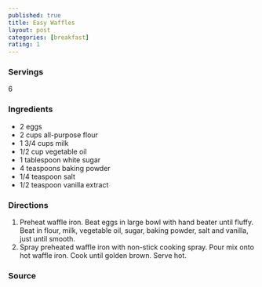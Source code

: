 ```yaml
---
published: true
title: Easy Waffles
layout: post
categories: [breakfast]
rating: 1
---
```

### Servings
6

### Ingredients
- 2 eggs
- 2 cups all-purpose flour
- 1 3/4 cups milk
- 1/2 cup vegetable oil
- 1 tablespoon white sugar
- 4 teaspoons baking powder
- 1/4 teaspoon salt
- 1/2 teaspoon vanilla extract

### Directions
1. Preheat waffle iron. Beat eggs in large bowl with hand beater until fluffy. Beat in flour, milk, vegetable oil, sugar, baking powder, salt and vanilla, just until smooth.
2. Spray preheated waffle iron with non-stick cooking spray. Pour mix onto hot waffle iron. Cook until golden brown. Serve hot.

### Source

